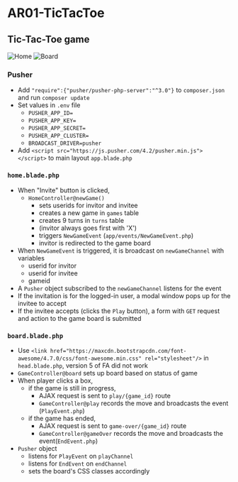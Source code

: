 # AR01-TicTacToe
## Tic-Tac-Toe game

![Home](../assets/a.png?raw=true)
![Board](../assets/b.png?raw=true)

### Pusher
- Add `"require":{"pusher/pusher-php-server":"^3.0"}` to `composer.json` and run `composer update`
- Set values in `.env` file
  - `PUSHER_APP_ID=`
  - `PUSHER_APP_KEY=`
  - `PUSHER_APP_SECRET=`
  - `PUSHER_APP_CLUSTER=`
  - `BROADCAST_DRIVER=pusher`
- Add `<script src="https://js.pusher.com/4.2/pusher.min.js"></script>` to main layout `app.blade.php`

### `home.blade.php`
- When "Invite" button is clicked,
  - `HomeController@newGame()`
    - sets userids for invitor and invitee
    - creates a new game in `games` table
    - creates 9 turns in `turns` table
    - (invitor always goes first with 'X')
    - triggers `NewGameEvent` (`app/events/NewGameEvent.php`)
    - invitor is redirected to the game board
- When `NewGameEvent` is triggered, it is broadcast on `newGameChannel` with variables
  - userid for invitor
  - userid for invitee
  - gameid
- A `Pusher` object subscribed to the `newGameChannel` listens for the event
- If the invitation is for the logged-in user, a modal window pops up for the invitee to accept
- If the invitee accepts (clicks the `Play` button), a form with `GET` request and action to the game board is submitted

### `board.blade.php`
- Use `<link href="https://maxcdn.bootstrapcdn.com/font-awesome/4.7.0/css/font-awesome.min.css" rel="stylesheet"/>` in `head.blade.php`, version 5 of FA did not work
- `GameController@board` sets up board based on status of game
- When player clicks a box,
  - if the game is still in progress,
    - AJAX request is sent to `play/{game_id}` route
    - `GameController@play` records the move and broadcasts the event (`PlayEvent.php`)
  - if the game has ended,
    - AJAX request is sent to `game-over/{game_id}` route
    - `GameController@gameOver` records the move and broadcasts the event(`EndEvent.php`)
- `Pusher` object
  - listens for `PlayEvent` on `playChannel`
  - listens for `EndEvent` on `endChannel`
  - sets the board's CSS classes accordingly
